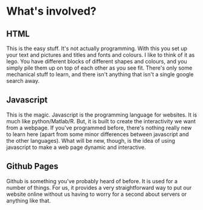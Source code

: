 # What's involved?

## HTML

This is the easy stuff.  It's not actually programming.  With this you set up your text and pictures and titles and fonts and colours.  I like to think of it as lego.  You have different blocks of different shapes and colours, and you simply pile them up on top of each other as you see fit.  There's only some mechanical stuff to learn, and there isn't anything that isn't a single google search away.

## Javascript

This is the magic.  Javascript is the programming language for websites.  It is much like python/Matlab/R.  But, it is built to create the interactivity we want from a webpage.  If you've programmed before, there's nothing really new to learn here \(apart from some minor differences between javascript and the other languages\).  What will be new, though, is the idea of using javascript to make a web page dynamic and interactive.

## Github Pages

Github is something you've probably heard of before.  It is used for a number of things.  For us, it provides a very straightforward way to put our website online without us having to worry for a second about servers or anything like that.





